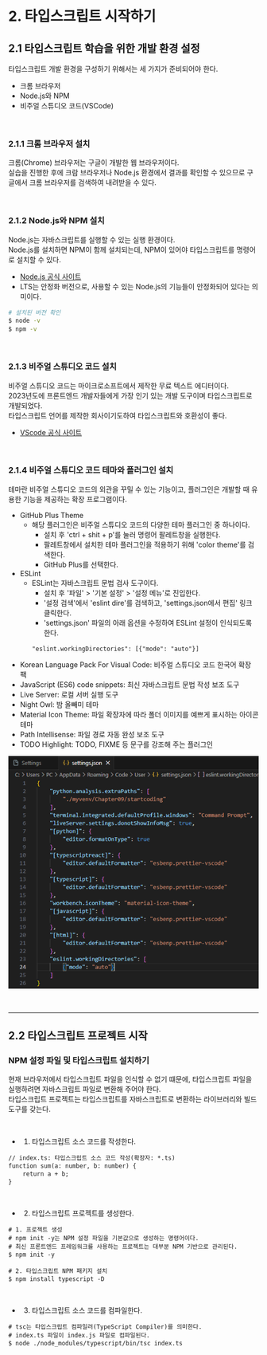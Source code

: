 # 2. 타입스크립트 시작하기

## 2.1 타입스크립트 학습을 위한 개발 환경 설정
타입스크립트 개발 환경을 구성하기 위해서는 세 가지가 준비되어야 한다.
 - 크롬 브라우저
 - Node.js와 NPM
 - 비주얼 스튜디오 코드(VSCode)

<br/>

### 2.1.1 크롬 브라우저 설치

크롬(Chrome) 브라우저는 구글이 개발한 웹 브라우저이다.  
실습을 진행한 후에 크람 브라우저나 Node.js 환경에서 결과를 확인할 수 있으므로 구글에서 크롬 브라우저를 검색하여 내려받을 수 있다.

<br/>

### 2.1.2 Node.js와 NPM 설치

Node.js는 자바스크립트를 실행할 수 있는 실행 환경이다.  
Node.js를 설치하면 NPM이 함께 설치되는데, NPM이 있어야 타입스크립트를 명령어로 설치할 수 있다.  
 - [Node.js 공식 사이트](https://nodejs.org/ko/)
 - LTS는 안정화 버전으로, 사용할 수 있는 Node.js의 기능들이 안정화되어 있다는 의미이다.

```sh
# 설치된 버전 확인
$ node -v
$ npm -v
```

<br/>

### 2.1.3 비주얼 스튜디오 코드 설치

비주얼 스튜디오 코드는 마이크로소프트에서 제작한 무료 텍스트 에디터이다.  
2023년도에 프론트엔드 개발자들에게 가장 인기 있는 개발 도구이며 타입스크립트로 개발되었다.  
타입스크립트 언어를 제작한 회사이기도하여 타입스크립트와 호환성이 좋다.  
 - [VScode 공식 사이트](https://code.visualstudio.com/)

<br/>

### 2.1.4 비주얼 스튜디오 코드 테마와 플러그인 설치

테마란 비주얼 스튜디오 코드의 외관을 꾸밀 수 있는 기능이고, 플러그인은 개발할 때 유용한 기능을 제공하는 확장 프로그램이다.
 - GitHub Plus Theme
   - 해당 플러그인은 비주얼 스튜디오 코드의 다양한 테마 플러그인 중 하나이다.
        - 설치 후 'ctrl + shit + p'를 눌러 명령어 팔레트창을 실행한다.
        - 팔레트창에서 설치한 테마 플러그인을 적용하기 위해 'color theme'를 검색한다.
        - GitHub Plus를 선택한다.
 - ESLint
    - ESLint는 자바스크립트 문법 검사 도구이다.
        - 설치 후 '파일' > '기본 설정' > '설정 메뉴'로 진입한다.
        - '설정 검색'에서 'eslint dire'를 검색하고, 'settings.json에서 편집' 링크 클릭한다.
        - 'settings.json' 파일의 아래 옵션을 수정하여 ESLint 설정이 인식되도록 한다.
        ```
        "eslint.workingDirectories": [{"mode": "auto"}]
        ```
 - Korean Language Pack For Visual Code: 비주얼 스튜디오 코드 한국어 확장 팩
 - JavaScript (ES6) code snippets: 최신 자바스크립트 문법 작성 보조 도구
 - Live Server: 로컬 서버 실행 도구
 - Night Owl: 밤 올빼미 테마
 - Material Icon Theme: 파일 확장자에 따라 폴더 이미지를 예쁘게 표시하는 아이콘 테마
 - Path Intellisense: 파일 경로 자동 완성 보조 도구
 - TODO Highlight: TODO, FIXME 등 문구를 강조해 주는 플러그인

<p align="center">
    <img src="./images/ESLint_%EC%84%A4%EC%A0%95.PNG" alt="ESLint 설정" />
</p>

<br/>

---
## 2.2 타입스크립트 프로젝트 시작

### NPM 설정 파일 및 타입스크립트 설치하기

현재 브라우저에서 타입스크립트 파일을 인식할 수 없기 떄문에, 타입스크립트 파일을 실행하려면 자바스크립트 파일로 변환해 주어야 한다.  
타입스크립트 프로젝트는 타입스크립트를 자바스크립트로 변환하는 라이브러리와 빌드 도구를 갖는다.  

<br/>

 - 1. 타입스크립트 소스 코드를 작성한다.
```JS
// index.ts: 타입스크립트 소스 코드 작성(확장자: *.ts)
function sum(a: number, b: number) {
    return a + b;
}
```

<br/>

 - 2. 타입스크립트 프로젝트를 생성한다.
```Shell
# 1. 프로젝트 생성
# npm init -y는 NPM 설정 파일을 기본값으로 생성하는 명령어이다.
# 최신 프론트엔드 프레임워크를 사용하는 프로젝트는 대부분 NPM 기반으로 관리된다.
$ npm init -y

# 2. 타입스크립트 NPM 패키지 설치
$ npm install typescript -D
```

<br/>

 - 3. 타입스크립트 소스 코드를 컴파일한다.
```Shell
# tsc는 타입스크립트 컴파일러(TypeScript Compiler)를 의미한다.
# index.ts 파일이 index.js 파일로 컴파일된다.
$ node ./node_modules/typescript/bin/tsc index.ts
```
